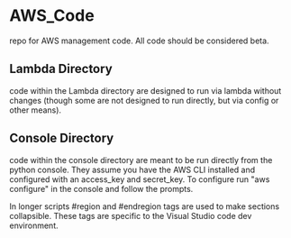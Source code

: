 # AWS_Code

repo for AWS management code.  All code should be considered beta.

## Lambda Directory
code within the Lambda directory are designed to run via lambda without changes (though some are not designed to run directly, but via config or other means).

## Console Directory
code within the console directory are meant to be run directly from the python console.  They assume you have the AWS CLI installed and configured with an access_key and secret_key.  To configure run "aws configure" in the console and follow the prompts.

In longer scripts #region and #endregion tags are used to make sections collapsible. These tags are specific to the Visual Studio code dev environment.
